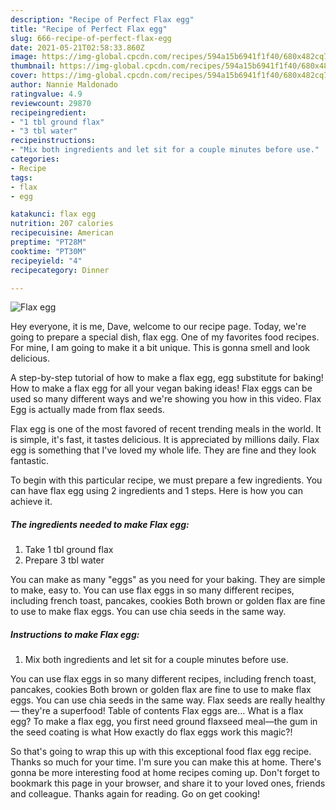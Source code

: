 ```yaml
---
description: "Recipe of Perfect Flax egg"
title: "Recipe of Perfect Flax egg"
slug: 666-recipe-of-perfect-flax-egg
date: 2021-05-21T02:58:33.860Z
image: https://img-global.cpcdn.com/recipes/594a15b6941f1f40/680x482cq70/flax-egg-recipe-main-photo.jpg
thumbnail: https://img-global.cpcdn.com/recipes/594a15b6941f1f40/680x482cq70/flax-egg-recipe-main-photo.jpg
cover: https://img-global.cpcdn.com/recipes/594a15b6941f1f40/680x482cq70/flax-egg-recipe-main-photo.jpg
author: Nannie Maldonado
ratingvalue: 4.9
reviewcount: 29870
recipeingredient:
- "1 tbl ground flax"
- "3 tbl water"
recipeinstructions:
- "Mix both ingredients and let sit for a couple minutes before use."
categories:
- Recipe
tags:
- flax
- egg

katakunci: flax egg 
nutrition: 207 calories
recipecuisine: American
preptime: "PT28M"
cooktime: "PT30M"
recipeyield: "4"
recipecategory: Dinner

---
```



![Flax egg](https://img-global.cpcdn.com/recipes/594a15b6941f1f40/680x482cq70/flax-egg-recipe-main-photo.jpg)

Hey everyone, it is me, Dave, welcome to our recipe page. Today, we're going to prepare a special dish, flax egg. One of my favorites food recipes. For mine, I am going to make it a bit unique. This is gonna smell and look delicious.

A step-by-step tutorial of how to make a flax egg, egg substitute for baking! How to make a flax egg for all your vegan baking ideas! Flax eggs can be used so many different ways and we&#39;re showing you how in this video. Flax Egg is actually made from flax seeds.

Flax egg is one of the most favored of recent trending meals in the world. It is simple, it's fast, it tastes delicious. It is appreciated by millions daily. Flax egg is something that I've loved my whole life. They are fine and they look fantastic.


To begin with this particular recipe, we must prepare a few ingredients. You can have flax egg using 2 ingredients and 1 steps. Here is how you can achieve it.

<!--inarticleads1-->

##### The ingredients needed to make Flax egg:

1. Take 1 tbl ground flax
1. Prepare 3 tbl water


You can make as many &#34;eggs&#34; as you need for your baking. They are simple to make, easy to. You can use flax eggs in so many different recipes, including french toast, pancakes, cookies Both brown or golden flax are fine to use to make flax eggs. You can use chia seeds in the same way. 

<!--inarticleads2-->

##### Instructions to make Flax egg:

1. Mix both ingredients and let sit for a couple minutes before use.


You can use flax eggs in so many different recipes, including french toast, pancakes, cookies Both brown or golden flax are fine to use to make flax eggs. You can use chia seeds in the same way. Flax seeds are really healthy — they&#39;re a superfood! Table of contents Flax eggs are… What is a flax egg? To make a flax egg, you first need ground flaxseed meal—the gum in the seed coating is what How exactly do flax eggs work this magic?! 

So that's going to wrap this up with this exceptional food flax egg recipe. Thanks so much for your time. I'm sure you can make this at home. There's gonna be more interesting food at home recipes coming up. Don't forget to bookmark this page in your browser, and share it to your loved ones, friends and colleague. Thanks again for reading. Go on get cooking!
